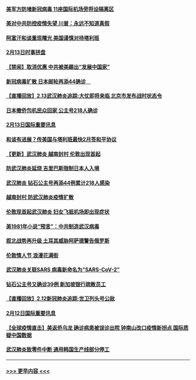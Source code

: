 #### [美军方防堵新冠病毒 11座国际机场旁将设隔离区](../pages/prog202/a102776870.md?t=02141511) 
#### [美对中共防控疫情失望 川普：永远不知道真假](../pages/prog202/a102776836.md?t=02141511) 
#### [阿富汗和谈重现曙光 美国谨慎对待塔利班](../pages/prog202/a102776748.md?t=02141511) 
#### [2月13日时事拼盘](../pages/prog202/a102776689.md?t=02141511) 
#### [【禁闻】取消优惠 中共被美踢出“发展中国家”](../pages/prog202/a102776670.md?t=02141511) 
#### [新冠病毒扩散 日本邮轮再添44确诊　](../pages/prog202/a102776518.md?t=02141511) 
#### [【直播回放】2.13武汉肺炎追踪:大仗即将来临 北京市发布战时状态令](../pages/prog202/a102776399.md?t=02141511) 
#### [日本撤侨包机民众回家 公主号218人确诊](../pages/prog202/a102776346.md?t=02141511) 
#### [2月13日国际重要讯息](../pages/prog202/a102776339.md?t=02141511) 
#### [和谈有进展？传美国与塔利班最快2月签和平协议](../pages/prog202/a102776291.md?t=02141511) 
#### [【更新】武汉肺炎 越南封村 伦敦出现首起](../pages/prog202/a102770740.md?t=02141511) 
#### [防武汉肺炎延烧 吉里巴斯限制日本人入境](../pages/prog202/a102776276.md?t=02141511) 
#### [武汉肺炎 钻石公主号再添44例累计218人感染](../pages/prog202/a102776089.md?t=02141511) 
#### [越南封村 防武汉肺炎疫情扩散](../pages/prog202/a102776214.md?t=02141511) 
#### [伦敦现首起武汉肺炎 妇女飞抵机场即出现症状](../pages/prog202/a102776031.md?t=02141511) 
#### [美1981年小说“预言”：中共制造武汉病毒](../pages/prog202/a102775980.md?t=02141511) 
#### [叙北战势再升级 土耳其威胁阿萨德警告俄罗斯](../pages/prog202/a102775904.md?t=02141511) 
#### [伦敦情人节 浪漫花满街](../pages/prog202/a102775786.md?t=02141511) 
#### [武汉肺炎关联SARS 病毒新命名为“SARS-CoV-2”](../pages/prog202/a102775719.md?t=02141511) 
#### [钻石公主号又确诊39例 新加坡银行疏散员工](../pages/prog202/a102775691.md?t=02141511) 
#### [【直播回放】2.12新冠肺炎追踪:世卫列头号公敌](../pages/prog202/a102775541.md?t=02141511) 
#### [2月12日国际重要讯息](../pages/prog202/a102775437.md?t=02141511) 
#### [【全球疫情直击】美返侨乌龙 确诊病患被误诊出院 钟南山改口疫情新拐点 国际质疑中国数据](../pages/prog202/a102775378.md?t=02141511) 
#### [武汉肺炎致零件中断 通用韩国生产线部分停工](../pages/prog202/a102775365.md?t=02141511) 

----
#### [ >>> 更早内容 <<< ](../indexes/prog202-earlier.md)
